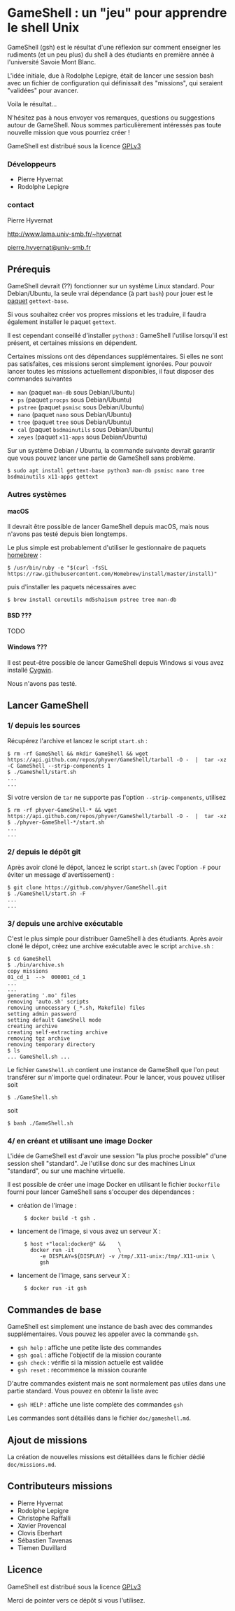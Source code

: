 GameShell : un "jeu" pour apprendre le shell Unix
=================================================


GameShell (gsh) est le résultat d'une réflexion sur comment enseigner les
rudiments (et un peu plus) du shell à des étudiants en première année à
l'université Savoie Mont Blanc.

L'idée initiale, due à Rodolphe Lepigre, était de lancer une session bash avec
un fichier de configuration qui définissait des "missions", qui seraient
"validées" pour avancer.

Voila le résultat...

N'hésitez pas à nous envoyer vos remarques, questions ou suggestions autour de
GameShell. Nous sommes particulièrement intéressés pas toute nouvelle mission
que vous pourriez créer !

GameShell est distribué sous la licence [GPLv3](https://www.gnu.org/licenses/gpl-3.0.en.html)


### Développeurs

* Pierre Hyvernat
* Rodolphe Lepigre


### contact

Pierre Hyvernat

http://www.lama.univ-smb.fr/~hyvernat

pierre.hyvernat@univ-smb.fr




Prérequis
---------

GameShell devrait (??) fonctionner sur un système Linux standard. Pour
Debian/Ubuntu, la seule vrai dépendance (à part `bash`) pour jouer est le
[paquet](paquet) `gettext-base`.

Si vous souhaitez créer vos propres missions et les traduire, il faudra
également installer le paquet `gettext`.

Il est cependant conseillé d'installer `python3` : GameShell l'utilise
lorsqu'il est présent, et certaines missions en dépendent.

Certaines missions ont des dépendances supplémentaires. Si elles ne sont pas
satisfaites, ces missions seront simplement ignorées. Pour pouvoir lancer
toutes les missions actuellement disponibles, il faut disposer des commandes
suivantes

  - `man` (paquet `man-db` sous Debian/Ubuntu)
  - `ps` (paquet `procps` sous Debian/Ubuntu)
  - `pstree` (paquet `psmisc` sous Debian/Ubuntu)
  - `nano` (paquet `nano` sous Debian/Ubuntu)
  - `tree` (paquet `tree` sous Debian/Ubuntu)
  - `cal` (paquet `bsdmainutils` sous Debian/Ubuntu)
  - `xeyes` (paquet `x11-apps` sous Debian/Ubuntu)

Sur un système Debian / Ubuntu, la commande suivante devrait garantir que vous
pouvez lancer une partie de GameShell sans problème.

    $ sudo apt install gettext-base python3 man-db psmisc nano tree bsdmainutils x11-apps gettext



### Autres systèmes

#### macOS

Il devrait être possible de lancer GameShell depuis macOS, mais nous n'avons
pas testé depuis bien longtemps.

Le plus simple est probablement d'utiliser le gestionnaire de paquets [homebrew](https://brew.sh/index_fr) :

    $ /usr/bin/ruby -e "$(curl -fsSL https://raw.githubusercontent.com/Homebrew/install/master/install)"

puis d'installer les paquets nécessaires avec

    $ brew install coreutils md5sha1sum pstree tree man-db


#### BSD ???

TODO


#### Windows ???

Il est peut-être possible de lancer GameShell depuis Windows si vous avez
installé [Cygwin](https://www.cygwin.com/).

Nous n'avons pas testé.



Lancer GameShell
----------------

### 1/ depuis les sources

Récupérez l'archive et lancez le script `start.sh` :

    $ rm -rf GameShell && mkdir GameShell && wget  https://api.github.com/repos/phyver/GameShell/tarball -O -  |  tar -xz -C GameShell --strip-components 1
    $ ./GameShell/start.sh
    ...
    ...

Si votre version de `tar` ne supporte pas l'option `--strip-components`,
utilisez

    $ rm -rf phyver-GameShell-* && wget  https://api.github.com/repos/phyver/GameShell/tarball -O -  |  tar -xz
    $ ./phyver-GameShell-*/start.sh
    ...
    ...


### 2/ depuis le dépôt git

Après avoir cloné le dépot, lancez le script `start.sh` (avec l'option `-F`
pour éviter un message d'avertissement) :

    $ git clone https://github.com/phyver/GameShell.git
    $ ./GameShell/start.sh -F
    ...
    ...


### 3/ depuis une archive exécutable

C'est le plus simple pour distribuer GameShell à des étudiants. Après avoir
cloné le dépot, créez une archive exécutable avec le script `archive.sh` :

    $ cd GameShell
    $ ./bin/archive.sh
    copy missions
    01_cd_1  -->  000001_cd_1
    ...
    ...
    generating '.mo' files
    removing 'auto.sh' scripts
    removing unnecessary (_*.sh, Makefile) files
    setting admin password
    setting default GameShell mode
    creating archive
    creating self-extracting archive
    removing tgz archive
    removing temporary directory
    $ ls
    ... GameShell.sh ...

Le fichier `GameShell.sh` contient une instance de GameShell que l'on peut
transférer sur n'importe quel ordinateur. Pour le lancer, vous pouvez utiliser
soit

    $ ./GameShell.sh

soit

    $ bash ./GameShell.sh


### 4/ en créant et utilisant une image Docker

L'idée de GameShell est d'avoir une session "la plus proche possible" d'une
session shell "standard". Je l'utilise donc sur des machines Linux "standard",
ou sur une machine virtuelle.

Il est possible de créer une image Docker en utilisant le fichier `Dockerfile`
fourni pour lancer GameShell sans s'occuper des dépendances :

* création de l'image :

        $ docker build -t gsh .

* lancement de l'image, si vous avez un serveur X :

        $ host +"local:docker@" &&    \
          docker run -it              \
             -e DISPLAY=${DISPLAY} -v /tmp/.X11-unix:/tmp/.X11-unix \
             gsh

* lancement de l'image, sans serveur X :

        $ docker run -it gsh


Commandes de base
-----------------

GameShell est simplement une instance de bash avec des commandes
supplémentaires. Vous pouvez les appeler avec la commande ``gsh``.

  - `gsh help` : affiche une petite liste des commandes
  - `gsh goal` : affiche l'objectif de la mission courante
  - `gsh check` : vérifie si la mission actuelle est validée
  - `gsh reset` : recommence la mission courante

D'autre commandes existent mais ne sont normalement pas utiles dans une partie
standard. Vous pouvez en obtenir la liste avec

  - `gsh HELP` : affiche une liste complète des commandes `gsh`

Les commandes sont détaillés dans le fichier `doc/gameshell.md`.


Ajout de missions
-----------------

La création de nouvelles missions est détaillées dans le fichier dédié
`doc/missions.md`.



Contributeurs missions
----------------------

* Pierre Hyvernat
* Rodolphe Lepigre
* Christophe Raffalli
* Xavier Provencal
* Clovis Eberhart
* Sébastien Tavenas
* Tiemen Duvillard


Licence
-------

GameShell est distribué sous la licence [GPLv3](https://www.gnu.org/licenses/gpl-3.0.en.html)

Merci de pointer vers ce dépôt si vous l'utilisez.
